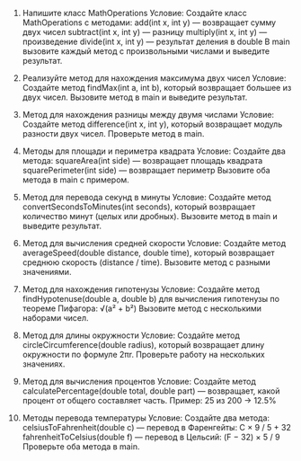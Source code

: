 1. Напишите класс MathOperations
Условие:
Создайте класс MathOperations с методами:
add(int x, int y) — возвращает сумму двух чисел
subtract(int x, int y) — разницу
multiply(int x, int y) — произведение
divide(int x, int y) — результат деления в double
В main вызовите каждый метод с произвольными числами и выведите результат.

2. Реализуйте метод для нахождения максимума двух чисел
Условие:
Создайте метод findMax(int a, int b), который возвращает большее из двух чисел.
Вызовите метод в main и выведите результат.

3. Метод для нахождения разницы между двумя числами
Условие:
Создайте метод difference(int x, int y), который возвращает модуль разности двух чисел.
Проверьте метод в main.

4. Методы для площади и периметра квадрата
Условие:
Создайте два метода:
squareArea(int side) — возвращает площадь квадрата
squarePerimeter(int side) — возвращает периметр
Вызовите оба метода в main с примером.

5. Метод для перевода секунд в минуты
Условие:
Создайте метод convertSecondsToMinutes(int seconds), который возвращает количество минут (целых или дробных).
Вызовите метод в main и выведите результат.

6. Метод для вычисления средней скорости
Условие:
Создайте метод averageSpeed(double distance, double time), который возвращает среднюю скорость (distance / time).
Вызовите метод с разными значениями.

7. Метод для нахождения гипотенузы
Условие:
Создайте метод findHypotenuse(double a, double b) для вычисления гипотенузы по теореме Пифагора:
√(a² + b²)
Вызовите метод с несколькими наборами чисел.

8. Метод для длины окружности
Условие:
Создайте метод circleCircumference(double radius), который возвращает длину окружности по формуле 2πr.
Проверьте работу на нескольких значениях.

9. Метод для вычисления процентов
Условие:
Создайте метод calculatePercentage(double total, double part) — возвращает, какой процент от общего составляет часть.
Пример: 25 из 200 → 12.5%

10. Методы перевода температуры
Условие:
Создайте два метода:
celsiusToFahrenheit(double c) — перевод в Фаренгейты: C × 9 / 5 + 32
fahrenheitToCelsius(double f) — перевод в Цельсий: (F − 32) × 5 / 9
Проверьте оба метода в main.
